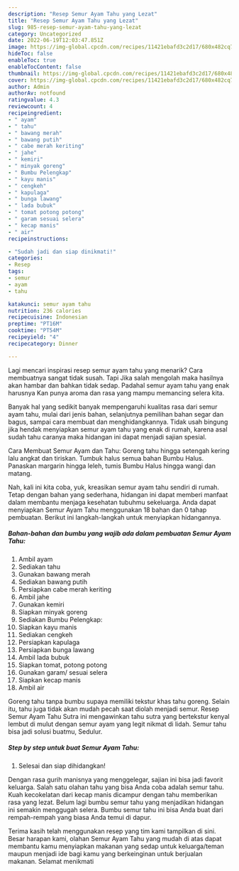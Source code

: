 ```yaml
---
description: "Resep Semur Ayam Tahu yang Lezat"
title: "Resep Semur Ayam Tahu yang Lezat"
slug: 985-resep-semur-ayam-tahu-yang-lezat
category: Uncategorized
date: 2022-06-19T12:03:47.851Z
image: https://img-global.cpcdn.com/recipes/11421ebafd3c2d17/680x482cq70/semur-ayam-tahu-foto-resep-utama.jpg
hideToc: false
enableToc: true
enableTocContent: false
thumbnail: https://img-global.cpcdn.com/recipes/11421ebafd3c2d17/680x482cq70/semur-ayam-tahu-foto-resep-utama.jpg
cover: https://img-global.cpcdn.com/recipes/11421ebafd3c2d17/680x482cq70/semur-ayam-tahu-foto-resep-utama.jpg
author: Admin
authorAv: notfound
ratingvalue: 4.3
reviewcount: 4
recipeingredient:
- " ayam"
- " tahu"
- " bawang merah"
- " bawang putih"
- " cabe merah keriting"
- " jahe"
- " kemiri"
- " minyak goreng"
- " Bumbu Pelengkap"
- " kayu manis"
- " cengkeh"
- " kapulaga"
- " bunga lawang"
- " lada bubuk"
- " tomat potong potong"
- " garam sesuai selera"
- " kecap manis"
- " air"
recipeinstructions:

- "Sudah jadi dan siap dinikmati!"
categories:
- Resep
tags:
- semur
- ayam
- tahu

katakunci: semur ayam tahu 
nutrition: 236 calories
recipecuisine: Indonesian
preptime: "PT16M"
cooktime: "PT54M"
recipeyield: "4"
recipecategory: Dinner

---
```



Lagi mencari inspirasi resep semur ayam tahu yang menarik? Cara membuatnya sangat tidak susah. Tapi Jika salah mengolah maka hasilnya akan hambar dan bahkan tidak sedap. Padahal semur ayam tahu yang enak harusnya Kan punya aroma dan rasa yang mampu memancing selera kita.


Banyak hal yang sedikit banyak mempengaruhi kualitas rasa dari semur ayam tahu, mulai dari jenis bahan, selanjutnya pemilihan bahan segar dan bagus, sampai cara membuat dan menghidangkannya. Tidak usah bingung jika hendak menyiapkan semur ayam tahu yang enak di rumah, karena asal sudah tahu caranya maka hidangan ini dapat menjadi sajian spesial.

Cara Membuat Semur Ayam dan Tahu: Goreng tahu hingga setengah kering lalu angkat dan tiriskan. Tumbuk halus semua bahan Bumbu Halus. Panaskan margarin hingga leleh, tumis Bumbu Halus hingga wangi dan matang.


Nah, kali ini kita coba, yuk, kreasikan semur ayam tahu sendiri di rumah. Tetap dengan bahan yang sederhana, hidangan ini dapat memberi manfaat dalam membantu menjaga kesehatan tubuhmu sekeluarga. Anda dapat menyiapkan Semur Ayam Tahu menggunakan 18 bahan dan 0 tahap pembuatan. Berikut ini langkah-langkah untuk menyiapkan hidangannya.

<!--inarticleads1-->

##### Bahan-bahan dan bumbu yang wajib ada dalam pembuatan Semur Ayam Tahu:

1. Ambil  ayam
1. Sediakan  tahu
1. Gunakan  bawang merah
1. Sediakan  bawang putih
1. Persiapkan  cabe merah keriting
1. Ambil  jahe
1. Gunakan  kemiri
1. Siapkan  minyak goreng
1. Sediakan  Bumbu Pelengkap:
1. Siapkan  kayu manis
1. Sediakan  cengkeh
1. Persiapkan  kapulaga
1. Persiapkan  bunga lawang
1. Ambil  lada bubuk
1. Siapkan  tomat, potong potong
1. Gunakan  garam/ sesuai selera
1. Siapkan  kecap manis
1. Ambil  air


Goreng tahu tanpa bumbu supaya memiliki tekstur khas tahu goreng. Selain itu, tahu juga tidak akan mudah pecah saat diolah menjadi semur. Resep Semur Ayam Tahu Sutra ini mengawinkan tahu sutra yang bertekstur kenyal lembut di mulut dengan semur ayam yang legit nikmat di lidah. Semur tahu bisa jadi solusi buatmu, Sedulur. 

<!--inarticleads2-->

##### Step by step untuk buat Semur Ayam Tahu:


1. Selesai dan siap dihidangkan!

Dengan rasa gurih manisnya yang menggelegar, sajian ini bisa jadi favorit keluarga. Salah satu olahan tahu yang bisa Anda coba adalah semur tahu. Kuah kecokelatan dari kecap manis dicampur dengan tahu memberikan rasa yang lezat. Belum lagi bumbu semur tahu yang menjadikan hidangan ini semakin menggugah selera. Bumbu semur tahu ini bisa Anda buat dari rempah-rempah yang biasa Anda temui di dapur. 

Terima kasih telah menggunakan resep yang tim kami tampilkan di sini. Besar harapan kami, olahan Semur Ayam Tahu yang mudah di atas dapat membantu kamu menyiapkan makanan yang sedap untuk keluarga/teman maupun menjadi ide bagi kamu yang berkeinginan untuk berjualan makanan. Selamat menikmati
